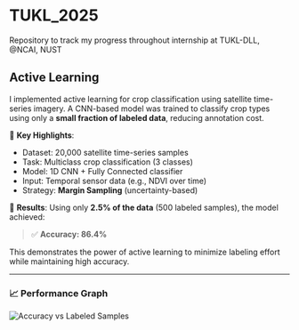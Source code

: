 # TUKL_2025

Repository to track my progress throughout internship at TUKL-DLL, @NCAI, NUST

## Active Learning

I implemented active learning for crop classification using satellite time-series imagery. A CNN-based model was trained to classify crop types using only a **small fraction of labeled data**, reducing annotation cost.

📌 **Key Highlights**:
- Dataset: 20,000 satellite time-series samples
- Task: Multiclass crop classification (3 classes)
- Model: 1D CNN + Fully Connected classifier
- Input: Temporal sensor data (e.g., NDVI over time)
- Strategy: **Margin Sampling** (uncertainty-based)

🎯 **Results**:
Using only **2.5% of the data** (500 labeled samples), the model achieved:

> ✅ **Accuracy: 86.4%**

This demonstrates the power of active learning to minimize labeling effort while maintaining high accuracy.

---

### 📈 Performance Graph

![Accuracy vs Labeled Samples](assets/accuracy_vs_labeled_samples.png)
